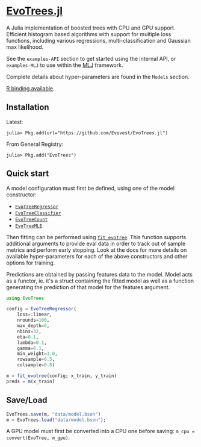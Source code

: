 # [EvoTrees.jl](https://github.com/Evovest/EvoTrees.jl)

A Julia implementation of boosted trees with CPU and GPU support. Efficient histogram based algorithms with support for multiple loss functions, including various regressions, multi-classification and Gaussian max likelihood. 

See the `examples-API` section to get started using the internal API, or `examples-MLJ` to use within the [MLJ](https://github.com/alan-turing-institute/MLJ.jl) framework.

Complete details about hyper-parameters are found in the `Models` section.

[R binding available](https://github.com/Evovest/EvoTrees).

## Installation

Latest:

```julia-repl
julia> Pkg.add(url="https://github.com/Evovest/EvoTrees.jl")
```

From General Registry:

```julia-repl
julia> Pkg.add("EvoTrees")
```

## Quick start

A model configuration must first be defined, using one of the model constructor: 
- [`EvoTreeRegressor`](@ref)
- [`EvoTreeClassifier`](@ref)
- [`EvoTreeCount`](@ref)
- [`EvoTreeMLE`](@ref)

Then fitting can be performed using [`fit_evotree`](@ref). This function supports additional arguments to provide eval data in order to track out of sample metrics and perform early stopping. Look at the docs for more details on available hyper-parameters for each of the above constructors and other options for training.

Predictions are obtained by passing features data to the model. Model acts as a functor, ie. it's a struct containing the fitted model as well as a function generating the prediction of that model for the features argument. 

```julia
using EvoTrees

config = EvoTreeRegressor(
    loss=:linear, 
    nrounds=100, 
    max_depth=6, 
    nbins=32,
    eta=0.1,
    lambda=0.1, 
    gamma=0.1, 
    min_weight=1.0,
    rowsample=0.5, 
    colsample=0.8)

m = fit_evotree(config; x_train, y_train)
preds = m(x_train)
```

## Save/Load

```julia
EvoTrees.save(m, "data/model.bson")
m = EvoTrees.load("data/model.bson");
```

A GPU model must first be converted into a CPU one before saving: `m_cpu = convert(EvoTree, m_gpu)`.
